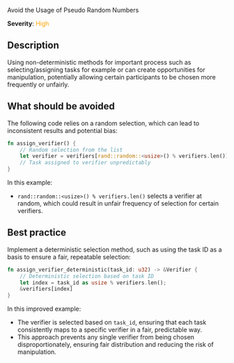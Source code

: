 Avoid the Usage of Pseudo Random Numbers

**Severity**: <span style="color:orange;">High</span>

## Description

Using non-deterministic methods for important process such as selecting/assigning tasks for example or can create opportunities for manipulation, potentially
allowing certain participants to be chosen more frequently or unfairly.

## What should be avoided

The following code relies on a random selection, which can lead to inconsistent results and potential bias:

```rust
fn assign_verifier() {
    // Random selection from the list
    let verifier = verifiers[rand::random::<usize>() % verifiers.len()];
    // Task assigned to verifier unpredictably
}
```

In this example:

- `rand::random::<usize>() % verifiers.len()` selects a verifier at random, which could result in unfair frequency of
  selection for certain verifiers.

## Best practice

Implement a deterministic selection method, such as using the task ID as a basis to ensure a fair, repeatable selection:

```rust
fn assign_verifier_deterministic(task_id: u32) -> &Verifier {
    // Deterministic selection based on task ID
    let index = task_id as usize % verifiers.len();
    &verifiers[index]
}
```

In this improved example:

- The verifier is selected based on `task_id`, ensuring that each task consistently maps to a specific verifier in a
  fair, predictable way.
- This approach prevents any single verifier from being chosen disproportionately, ensuring fair distribution and
  reducing the risk of manipulation.
